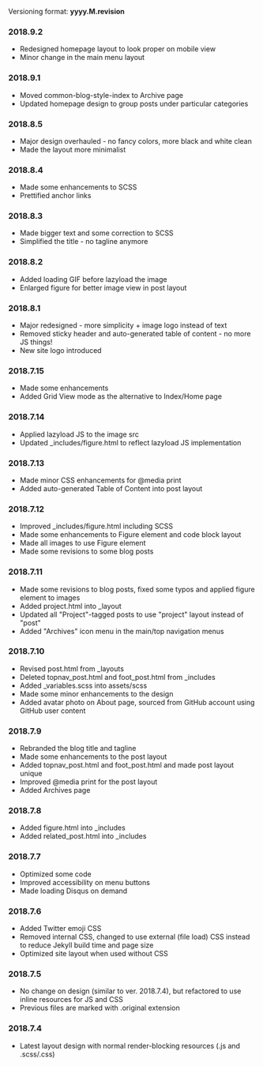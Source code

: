 Versioning format: **yyyy.M.revision**

### 2018.9.2
- Redesigned homepage layout to look proper on mobile view
- Minor change in the main menu layout

### 2018.9.1
- Moved common-blog-style-index to Archive page
- Updated homepage design to group posts under particular categories

### 2018.8.5
- Major design overhauled - no fancy colors, more black and white clean
- Made the layout more minimalist

### 2018.8.4
- Made some enhancements to SCSS
- Prettified anchor links

### 2018.8.3
- Made bigger text and some correction to SCSS
- Simplified the title - no tagline anymore

### 2018.8.2
- Added loading GIF before lazyload the image
- Enlarged figure for better image view in post layout

### 2018.8.1
- Major redesigned - more simplicity + image logo instead of text
- Removed sticky header and auto-generated table of content - no more JS things!
- New site logo introduced

### 2018.7.15
- Made some enhancements
- Added Grid View mode as the alternative to Index/Home page

### 2018.7.14
- Applied lazyload JS to the image src
- Updated _includes/figure.html to reflect lazyload JS implementation

### 2018.7.13
- Made minor CSS enhancements for @media print
- Added auto-generated Table of Content into post layout

### 2018.7.12
- Improved _includes/figure.html including SCSS
- Made some enhancements to Figure element and code block layout
- Made all images to use Figure element
- Made some revisions to some blog posts

### 2018.7.11
- Made some revisions to blog posts, fixed some typos and applied figure element to images
- Added project.html into _layout
- Updated all "Project"-tagged posts to use "project" layout instead of "post"
- Added "Archives" icon menu in the main/top navigation menus

### 2018.7.10

- Revised post.html from _layouts
- Deleted topnav_post.html and foot_post.html from _includes
- Added _variables.scss into assets/scss
- Made some minor enhancements to the design
- Added avatar photo on About page, sourced from GitHub account using GitHub user content

### 2018.7.9

- Rebranded the blog title and tagline
- Made some enhancements to the post layout
- Added topnav_post.html and foot_post.html and made post layout unique
- Improved @media print for the post layout
- Added Archives page

### 2018.7.8

- Added figure.html into _includes
- Added related_post.html into _includes

### 2018.7.7

- Optimized some code
- Improved accessibility on menu buttons
- Made loading Disqus on demand

### 2018.7.6

- Added Twitter emoji CSS
- Removed internal CSS, changed to use external (file load) CSS instead to reduce Jekyll build time and page size
- Optimized site layout when used without CSS

### 2018.7.5

- No change on design (similar to ver. 2018.7.4), but refactored to use inline resources for JS and CSS
- Previous files are marked with .original extension

### 2018.7.4

- Latest layout design with normal render-blocking resources (.js and .scss/.css)